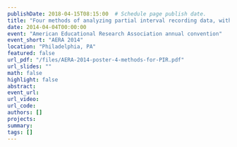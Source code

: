 ```yaml
---
publishDate: 2018-04-15T08:15:00  # Schedule page publish date.
title: "Four methods of analyzing partial interval recording data, with application to single-case research"
date: 2014-04-04T00:00:00
event: "American Educational Research Association annual convention"
event_short: "AERA 2014"
location: "Philadelphia, PA"
featured: false
url_pdf: "/files/AERA-2014-poster-4-methods-for-PIR.pdf"
url_slides: ""
math: false
highlight: false
abstract: 
event_url: 
url_video: 
url_code: 
authors: []
projects: 
summary: 
tags: []
---
```


